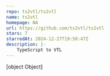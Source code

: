 ```yaml
---
repo: ts2vtl/ts2vtl
name: ts2vtl
homepage: NA
url: https://github.com/ts2vtl/ts2vtl
stars: 7
starredAt: 2024-12-27T19:50:47Z
description: |-
    TypeScript to VTL
---
```


[object Object]
